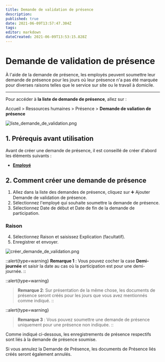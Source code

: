 ```yaml
---
title: Demande de validation de présence
description: 
published: true
date: 2021-06-09T13:57:47.304Z
tags: 
editor: markdown
dateCreated: 2021-06-09T13:53:15.828Z
---
```


# Demande de validation de présence

À l'aide de la demande de présence, les employés peuvent soumettre leur demande de présence pour les jours où leur présence n'a pas été marquée pour diverses raisons telles que le service sur site ou le travail à domicile.

---

Pour accéder à **la liste de demande de présence**, allez sur :

Accueil > Ressources humaines > Présence > **Demande de valiation de présence**

![liste_demande_de_validation.png](/humains-ressources/attendance-request/liste_demande_de_validation.png)

## 1. Prérequis avant utilisation

Avant de créer une demande de présence, il est conseillé de créer d'abord les éléments suivants :

- **[Employé](/fr/human-resources/employee)**

## 2. Comment créer une demande de présence 

1. Allez dans la liste des demandes de présence, cliquez sur :heavy_plus_sign: Ajouter Demande de validation de présence.
2. Sélectionnez l'employé qui souhaite soumettre la demande de présence.
3. Sélectionnez Date de début et Date de fin de la demande de participation.

### Raison

4. Sélectionnez Raison et saisissez Explication (facultatif).
5. Enregistrer et envoyer.

![créer_demande_de_validation.png](/humains-ressources/attendance-request/créer_demande_de_validation.png)

::alert{type=warning}
**Remarque 1** : Vous pouvez cocher la case **Demi-journée** et saisir la date au cas où la participation est pour une demi-journée.
::

::alert{type=warning}
> **Remarque 2**: Sur présentation de la même chose, les documents de présence seront créés pour les jours que vous avez mentionnés comme indiqué.
::

::alert{type=warning}
> **Remarque 3** : Vous pouvez soumettre une demande de présence uniquement pour une présence non indiquée.
::

Comme indiqué ci-dessous, les enregistrements de présence respectifs sont liés à la demande de présence soumise.

Si vous annulez la Demande de Présence, les documents de Présence liés créés seront également annulés.